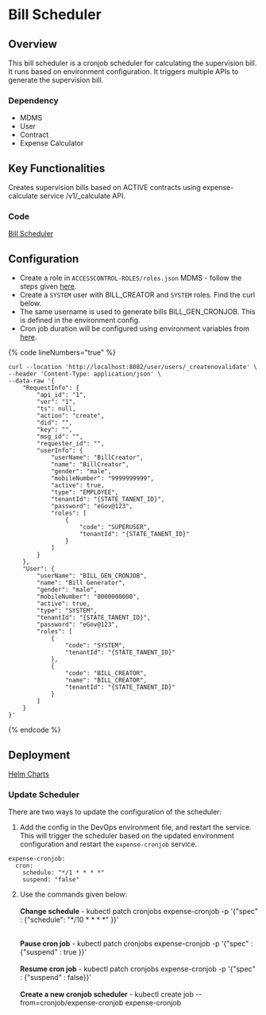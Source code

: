 # Bill Scheduler

## Overview

This bill scheduler is a cronjob scheduler for calculating the supervision bill. It runs based on environment configuration. It triggers multiple APIs to generate the supervision bill.

### **Dependency**

* MDMS
* User
* Contract
* Expense Calculator

## Key Functionalities

Creates supervision bills based on ACTIVE contracts using expense-calculate service /v1/\_calculate API.

### Code

[Bill Scheduler ](https://github.com/egovernments/DIGIT-Works/tree/master/utilities/expense-cronjob)

## Configuration

* Create a role in `ACCESSCONTROL-ROLES/roles.json` MDMS - follow the steps given [here](https://github.com/egovernments/works-mdms-data/pull/548/files).
* Create a `SYSTEM` user with BILL\_CREATOR and `SYSTEM` roles. Find the curl below.
* The same username is used to generate bills BILL\_GEN\_CRONJOB. This is defined in the environment config.
* Cron job duration will be configured using environment variables from [here](https://github.com/egovernments/DIGIT-DevOps/blob/digit-works/deploy-as-code/helm/charts/utilities/expense-cronjob/values.yaml#L7).

{% code lineNumbers="true" %}
```
curl --location 'http://localhost:8082/user/users/_createnovalidate' \
--header 'Content-Type: application/json' \
--data-raw '{
    "RequestInfo": {
        "api_id": "1",
        "ver": "1",
        "ts": null,
        "action": "create",
        "did": "",
        "key": "",
        "msg_id": "",
        "requester_id": "",
        "userInfo": {
            "userName": "BillCreator",
            "name": "BillCreator",
            "gender": "male",
            "mobileNumber": "9999999999",
            "active": true,
            "type": "EMPLOYEE",
            "tenantId": "{STATE_TANENT_ID}",
            "password": "eGov@123",
            "roles": [
                {
                    "code": "SUPERUSER",
                    "tenantId": "{STATE_TANENT_ID}"
                }
            ]
        }
    },
    "User": {
        "userName": "BILL_GEN_CRONJOB",
        "name": "Bill Generator",
        "gender": "male",
        "mobileNumber": "0000000000",
        "active": true,
        "type": "SYSTEM",
        "tenantId": "{STATE_TANENT_ID}",
        "password": "eGov@123",
        "roles": [
            {
                "code": "SYSTEM",
                "tenantId": "{STATE_TANENT_ID}"
            },
            {
                "code": "BILL_CREATOR",
                "name": "BILL_CREATOR",
                "tenantId": "{STATE_TANENT_ID}"
            }
        ]
    }
}'

```
{% endcode %}

## Deployment

[Helm Charts](https://github.com/egovernments/DIGIT-DevOps/tree/digit-works/deploy-as-code/helm/charts/utilities/expense-cronjob)

### Update Scheduler&#x20;

There are two ways to update the configuration of the scheduler:&#x20;

1. Add the config in the DevOps environment file, and restart the service. This will trigger the scheduler based on the updated environment configuration and restart the `expense-cronjob` service.

```
expense-cronjob:
  cron:
    schedule: "*/1 * * * *"
    suspend: "false"
```

2.  Use the commands given below:\
    \
    **Change schedule** - kubectl patch cronjobs expense-cronjob -p '{"spec" : {"schedule": "\*/10 \* \* \* \*" \}}'

    \
    **Pause cron job** - kubectl patch cronjobs expense-cronjob -p '{"spec" : {"suspend" : true \}}'\
    \
    **Resume cron job** - kubectl patch cronjobs expense-cronjob -p '{"spec" : {"suspend" : false\}}'\
    \
    **Create a new cronjob scheduler** - kubectl create job --from=cronjob/expense-cronjob expense-cronjob


